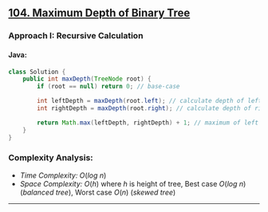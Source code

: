 ## [104. Maximum Depth of Binary Tree](https://leetcode.com/problems/maximum-depth-of-binary-tree/)

### Approach I: Recursive Calculation

#### Java:
```java
class Solution {
    public int maxDepth(TreeNode root) {
        if (root == null) return 0; // base-case

        int leftDepth = maxDepth(root.left); // calculate depth of left subtree
        int rightDepth = maxDepth(root.right); // calculate depth of right subtree

        return Math.max(leftDepth, rightDepth) + 1; // maximum of left and right depths + 1 to account current node
    }
}
```

[//]: # (#### Go:)

[//]: # (```go)

[//]: # (func solution&#40;&#41; {)

[//]: # ()
[//]: # (})

[//]: # (```)

### Complexity Analysis:

- *Time Complexity:* $O(log\ n)$ 
- *Space Complexity:* $O(h)$ where $h$ is height of tree, Best case $O(log\ n)$ (*balanced tree*), Worst case $O(n)$ (*skewed tree*)


---


